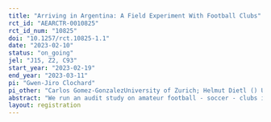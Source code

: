 ```yaml
---
title: "Arriving in Argentina: A Field Experiment With Football Clubs"
rct_id: "AEARCTR-0010825"
rct_id_num: "10825"
doi: "10.1257/rct.10825-1.1"
date: "2023-02-10"
status: "on_going"
jel: "J15, Z2, C93"
start_year: "2023-02-19"
end_year: "2023-03-11"
pi: "Gwen-Jiro Clochard"
pi_other: "Carlos Gomez-GonzalezUniversity of Zurich; Helmut Dietl () University of Zurich"
abstract: "We run an audit study on amateur football - soccer - clubs in Argentina to test for discrimination against immigrants. We will send an email with similar text, except for the name and the origin of the fictitious applicant. "
layout: registration
---
```


